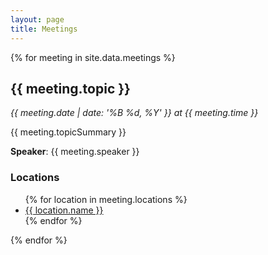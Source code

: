 ```yaml
---
layout: page
title: Meetings
---
```


{% for meeting in site.data.meetings %}
  <div class="meeting" id="meeting-id-{{ meeting.id }}">
    <h2>{{ meeting.topic }}</h2>
    <p><em>{{ meeting.date | date: '%B %d, %Y' }} at {{ meeting.time }}</em></p>
    <p>{{ meeting.topicSummary }}</p>
    <p><strong>Speaker</strong>: {{ meeting.speaker }}</p>
    <h3>Locations</h3>
    <ul>
      {% for location in meeting.locations %}<li><a href="{{ location.map_url }}">{{ location.name }}</a></li>
      {% endfor %}</ul>
  </div>
{% endfor %}
